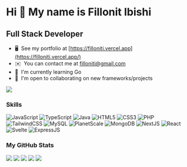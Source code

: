 Hi 👋 My name is Fillonit Ibishi
================================
Full Stack Developer
--------------------------------

* 🖥️  See my portfolio at [https://filloniti.vercel.app](https://filloniti.vercel.app/)
* ✉️  You can contact me at [filloniti@gmail.com](mailto:filloniti@gmail.com)
* 🧠  I'm currently learning Go
* 🤝  I'm open to collaborating on new frameworks/projects


<img  src="https://hits.seeyoufarm.com/api/count/incr/badge.svg?url=https%3A%2F%2Fgithub.com%2Ffillonit&count_bg=%2379C83D&title_bg=%23555555&icon=github.svg&icon_color=%23E7E7E7&title=views&edge_flat=false"/>

### Skills

<p align="left">
  <img src="https://img.shields.io/badge/javascript-%23323330.svg?style=for-the-badge&logo=javascript&logoColor=%23F7DF1E" alt="JavaScript" />
  <img src="https://img.shields.io/badge/typescript-%23007ACC.svg?style=for-the-badge&logo=typescript&logoColor=white" alt="TypeScript" />
  <img src="https://img.shields.io/badge/java-%23ED8B00.svg?style=for-the-badge&logo=openjdk&logoColor=white" alt="Java" />
  <img src="https://img.shields.io/badge/html5-%23E34F26.svg?style=for-the-badge&logo=html5&logoColor=white" alt="HTML5" />
  <img src="https://img.shields.io/badge/css3-%231572B6.svg?style=for-the-badge&logo=css3&logoColor=white" alt="CSS3" />
  <img src="https://img.shields.io/badge/php-%23777BB4.svg?style=for-the-badge&logo=php&logoColor=white" alt="PHP" />
  <img src="https://img.shields.io/badge/tailwindcss-%2338B2AC.svg?style=for-the-badge&logo=tailwind-css&logoColor=white" alt="TailwindCSS" />
  <img src="https://img.shields.io/badge/mysql-%2300f.svg?style=for-the-badge&logo=mysql&logoColor=white" alt="MySQL" />
  <img src="https://img.shields.io/badge/planetscale-%23000000.svg?style=for-the-badge&logo=planetscale&logoColor=white" alt="PlanetScale" />
  <img src="https://img.shields.io/badge/MongoDB-%234ea94b.svg?style=for-the-badge&logo=mongodb&logoColor=white" alt="MongoDB" />
  <img src="https://img.shields.io/badge/Next-black?style=for-the-badge&logo=next.js&logoColor=white" alt="NextJS" />
  <img src="https://img.shields.io/badge/react-%2320232a.svg?style=for-the-badge&logo=react&logoColor=%2361DAFB" alt="React" />
  <img src="https://img.shields.io/badge/svelte-%23f1413d.svg?style=for-the-badge&logo=svelte&logoColor=white" alt="Svelte" />
  <img src="https://img.shields.io/badge/express.js-%23404d59.svg?style=for-the-badge&logo=express&logoColor=%2361DAFB" alt="ExpressJS" />
</p>



### My GitHub Stats

![](http://github-profile-summary-cards.vercel.app/api/cards/profile-details?username=fillonit&theme=aura_dark)
![](http://github-profile-summary-cards.vercel.app/api/cards/repos-per-language?username=fillonit&theme=aura_dark)
![](http://github-profile-summary-cards.vercel.app/api/cards/most-commit-language?username=fillonit&theme=aura_dark)
![](http://github-profile-summary-cards.vercel.app/api/cards/stats?username=fillonit&theme=aura_dark)
![](http://github-profile-summary-cards.vercel.app/api/cards/productive-time?username=fillonit&theme=aura_dark&utcOffset=8)


